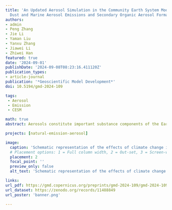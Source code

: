 ```yaml
---
title: 'An Updated Aerosol Simulation in the Community Earth System Model (v2.1.3):
  Dust and Marine Aerosol Emissions and Secondary Organic Aerosol Formation'
authors:
- admin
- Peng Zhang
- Jie Li
- Yaman Liu
- Yanxu Zhang
- Jiawei Li
- Zhiwei Han
featured: true
date: '2024-09-01'
publishDate: '2024-09-08T08:23:16.411120Z'
publication_types:
- article-journal
publication: '*Geoscientific Model Development*'
doi: 10.5194/gmd-2024-109

tags: 
 - Aerosol
 - Emission
 - CESM

math: true
abstract: Aerosols constitute important substance components of the Earth's atmosphere and have a profound influence on climate dynamics, radiative properties, and biogeochemical processes. Here we introduce updated emission schemes for dust, sea-salt, and marine primary organic aerosols (MPOA), as well as augment secondary organic aerosol (SOA) formation pathways within the Community Earth System Model (CESM; version 2.1.3). The modified dust emission scheme shifts the original hotspot-like dust emission to a more continuous distribution, improving the dust aerosol optical depth (DAOD) simulations at stations in North Africa and Central Asia. This update also reduces dust residence time from 4.1 days to 1.6 days, enhancing concentration simulations downwind of dust source regions. For sea-salt emissions, we incorporate an updated sea surface temperature (SST) modulation and introduce a relative-humidity-dependent correction factor for sea-salt particle size with SST having a significantly larger impact on sea-salt emissions (16.1%) compared to the minor effect of humidity (-0.3%). We then extend to incorporate emissions of marine primary organic aerosols (MPOA) as externally mixed with sea-salt aerosols, coupled offline with ocean component Parallel Ocean Program (POP2). The results underscore the substantial influence of phytoplankton diversity on MPOA emissions, with 148% variability simulated among different phytoplankton types, highlighting the role of biological variability in aerosol modeling. Furthermore, we refine the model’s chemical mechanisms by including the irreversible aqueous uptake of dicarbonyl compounds as a new pathway for SOA formation, contributing an additional 37% to surface SOA concentrations. These improvements enrich the capability of the CESM to use intricate linkage between different components of the Earth system, thereby enabling a more comprehensive description of natural aerosol emissions, chemical processes, and their impacts.

projects: [natural-emission-aerosol]

image:
  caption: 'Schematic representation of the effects of climate change impacts on marine mercury cycling.'
  # Placement options: 1 = Full column width, 2 = Out-set, 3 = Screen-width
  placement: 2
  focal_point: ''
  preview_only: false
  alt_text: 'Schematic representation of the effects of climate change impacts on marine mercury cycling.'

links:
url_pdf: https://gmd.copernicus.org/preprints/gmd-2024-109/gmd-2024-109.pdf
url_dataset: https://zenodo.org/records/11488849
url_poster: 'banner.png'

---
```

